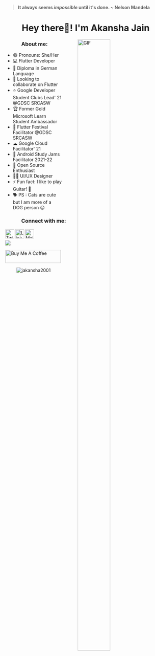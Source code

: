 > **It always seems *impossible* until it's done.  ~ Nelson Mandela**

<h1 align="center">Hey there👋! I'm Akansha Jain </h1>

<img align="right" alt="GIF" src="https://media.giphy.com/media/vzO0Vc8b2VBLi/giphy.gif?cid=790b761185acf68a17448f8c961ce7aeb953579021c560b9&rid=giphy.gif&ct=g" width="45%" height="70%" style="margin:0 50px;"> 

<!--### Hi there 👋
### 😄 Pronouns: -->
<h3 style="left: 50px; position:relative;">About me:</h3>

- 😄 Pronouns: She/Her
- 💻 Flutter Developer
- 📖 Diploma in German Language
- 🤝 Looking to collaborate on Flutter 
- ⭐ Google Developer Student Clubs Lead' 21 @GDSC SRCASW
- 🏆 Former Gold Microsoft Learn Student Ambassador
- 💙 Flutter Festival Facilitator @GDSC SRCASW
- ☁  Google Cloud Facilitator' 21
- 📱 Android Study Jams Facilitator 2021-22
- 🤠 Open Source Enthusiast 
- 👩‍🎨 UI/UX Designer
- ⚡ Fun fact: I like to play Guitar! 🎸
- 🐕 PS : Cats are cute but I am more of a DOG person 😉

<h3 style="left: 50px; position:relative;">Connect with me:</h3> 

<a href="https://twitter.com/Akansha2001"><img src="https://img.shields.io/twitter/follow/Akansha2001?label=Twitter&logo=twitter&style=for-the-badge&color=blue" align="left" title="Twitter - Akansha Jain" alt="Twitter" height="28px" src="https://img.icons8.com/fluency/48/000000/twitter.png"/></a>
<a href="https://www.linkedin.com/in/akansha-jain-2001/"><img align="left" title="LinkedIn - Akansha Jain" alt="LinkedIn" height="28px" src="https://image.flaticon.com/icons/png/512/174/174857.png" /></a>
<a href="mailto:jakansha2001@gmail.com"><img align="left" title="Mail - Akansha Jain" alt="Mail" height="28px" src="https://image.flaticon.com/icons/png/512/281/281769.png" /></a>

<br>
<br>
<img 
   src="https://github-readme-stats.vercel.app/api?username=jakansha2001&show_icons=true&theme=tokyonight" 
/>

<a href="https://www.buymeacoffee.com/akansha1611" target="_blank"><img src="https://cdn.buymeacoffee.com/buttons/default-orange.png" alt="Buy Me A Coffee" height="41" width="174"></a>
<p align="center"> <img src="https://komarev.com/ghpvc/?username=jakansha2001&label=visitors&color=blue&style=flat" alt="jakansha2001" /> </p>



<!--
**jakansha2001/jakansha2001** is a ✨ _special_ ✨ repository because its `README.md` (this file) appears on your GitHub profile.

Here are some ideas to get you started:

- 🔭 I’m currently working on ...
- 🌱 I’m currently learning ...
- 👯 I’m looking to collaborate on ...
- 🤔 I’m looking for help with ...
- 💬 Ask me about ...
- 📫 How to reach me: ...
- 😄 Pronouns: ...
- ⚡ Fun fact: ...
-->
